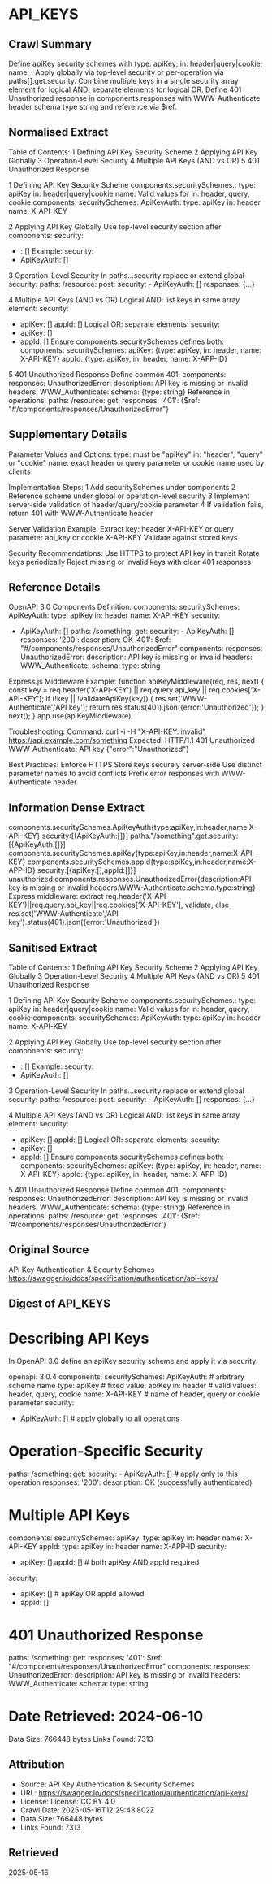 # API_KEYS

## Crawl Summary
Define apiKey security schemes with type: apiKey; in: header|query|cookie; name: <param>. Apply globally via top-level security or per-operation via paths[].get.security. Combine multiple keys in a single security array element for logical AND; separate elements for logical OR. Define 401 Unauthorized response in components.responses with WWW-Authenticate header schema type string and reference via $ref.

## Normalised Extract
Table of Contents:
 1 Defining API Key Security Scheme
 2 Applying API Key Globally
 3 Operation-Level Security
 4 Multiple API Keys (AND vs OR)
 5 401 Unauthorized Response

1 Defining API Key Security Scheme
 components.securitySchemes.<SchemeName>:
   type: apiKey
   in: header|query|cookie
   name: <parameterName>
 Valid values for in: header, query, cookie
<Example>
 components:
   securitySchemes:
     ApiKeyAuth:
       type: apiKey
       in: header
       name: X-API-KEY

2 Applying API Key Globally
 Use top-level security section after components:
 security:
   - <SchemeName>: []
 Example:
 security:
   - ApiKeyAuth: []

3 Operation-Level Security
 In paths.<path>.<method>.security replace or extend global security:
 paths:
   /resource:
     post:
       security:
         - ApiKeyAuth: []
       responses: {...}

4 Multiple API Keys (AND vs OR)
 Logical AND: list keys in same array element:
 security:
   - apiKey: []
     appId: []
 Logical OR: separate elements:
 security:
   - apiKey: []
   - appId: []
 Ensure components.securitySchemes defines both:
 components:
   securitySchemes:
     apiKey: {type: apiKey, in: header, name: X-API-KEY}
     appId: {type: apiKey, in: header, name: X-APP-ID}

5 401 Unauthorized Response
 Define common 401:
 components:
   responses:
     UnauthorizedError:
       description: API key is missing or invalid
       headers:
         WWW_Authenticate:
           schema: {type: string}
 Reference in operations:
 paths:
   /resource:
     get:
       responses:
         '401': {$ref: "#/components/responses/UnauthorizedError"}


## Supplementary Details
Parameter Values and Options:
 type: must be "apiKey"
 in: "header", "query" or "cookie"
 name: exact header or query parameter or cookie name used by clients

Implementation Steps:
 1 Add securitySchemes under components
 2 Reference scheme under global or operation-level security
 3 Implement server-side validation of header/query/cookie parameter
 4 If validation fails, return 401 with WWW-Authenticate header

Server Validation Example:
 Extract key: header X-API-KEY or query parameter api_key or cookie X-API-KEY
 Validate against stored keys

Security Recommendations:
 Use HTTPS to protect API key in transit
 Rotate keys periodically
 Reject missing or invalid keys with clear 401 responses


## Reference Details
OpenAPI 3.0 Components Definition:
 components:
   securitySchemes:
     ApiKeyAuth:
       type: apiKey
       in: header
       name: X-API-KEY
 security:
   - ApiKeyAuth: []
 paths:
   /something:
     get:
       security:
         - ApiKeyAuth: []
       responses:
         '200':
           description: OK
         '401':
           $ref: "#/components/responses/UnauthorizedError"
 components:
   responses:
     UnauthorizedError:
       description: API key is missing or invalid
       headers:
         WWW_Authenticate:
           schema:
             type: string

Express.js Middleware Example:
 function apiKeyMiddleware(req, res, next) {
   const key = req.header('X-API-KEY') || req.query.api_key || req.cookies['X-API-KEY'];
   if (!key || !validateApiKey(key)) {
     res.set('WWW-Authenticate','API key');
     return res.status(401).json({error:'Unauthorized'});
   }
   next();
 }
 app.use(apiKeyMiddleware);

Troubleshooting:
 Command:
 curl -i -H "X-API-KEY: invalid" https://api.example.com/something
 Expected:
 HTTP/1.1 401 Unauthorized
 WWW-Authenticate: API key
 {"error":"Unauthorized"}

Best Practices:
 Enforce HTTPS
 Store keys securely server-side
 Use distinct parameter names to avoid conflicts
 Prefix error responses with WWW-Authenticate header

## Information Dense Extract
components.securitySchemes.ApiKeyAuth{type:apiKey,in:header,name:X-API-KEY} security:[{ApiKeyAuth:[]}] paths."/something".get.security:[{ApiKeyAuth:[]}] components.securitySchemes.apiKey{type:apiKey,in:header,name:X-API-KEY} components.securitySchemes.appId{type:apiKey,in:header,name:X-APP-ID} security:[{apiKey:[],appId:[]}] unauthorized:components.responses.UnauthorizedError{description:API key is missing or invalid,headers.WWW-Authenticate.schema.type:string} Express middleware: extract req.header('X-API-KEY')||req.query.api_key||req.cookies['X-API-KEY'], validate, else res.set('WWW-Authenticate','API key').status(401).json({error:'Unauthorized'})

## Sanitised Extract
Table of Contents:
 1 Defining API Key Security Scheme
 2 Applying API Key Globally
 3 Operation-Level Security
 4 Multiple API Keys (AND vs OR)
 5 401 Unauthorized Response

1 Defining API Key Security Scheme
 components.securitySchemes.<SchemeName>:
   type: apiKey
   in: header|query|cookie
   name: <parameterName>
 Valid values for in: header, query, cookie
<Example>
 components:
   securitySchemes:
     ApiKeyAuth:
       type: apiKey
       in: header
       name: X-API-KEY

2 Applying API Key Globally
 Use top-level security section after components:
 security:
   - <SchemeName>: []
 Example:
 security:
   - ApiKeyAuth: []

3 Operation-Level Security
 In paths.<path>.<method>.security replace or extend global security:
 paths:
   /resource:
     post:
       security:
         - ApiKeyAuth: []
       responses: {...}

4 Multiple API Keys (AND vs OR)
 Logical AND: list keys in same array element:
 security:
   - apiKey: []
     appId: []
 Logical OR: separate elements:
 security:
   - apiKey: []
   - appId: []
 Ensure components.securitySchemes defines both:
 components:
   securitySchemes:
     apiKey: {type: apiKey, in: header, name: X-API-KEY}
     appId: {type: apiKey, in: header, name: X-APP-ID}

5 401 Unauthorized Response
 Define common 401:
 components:
   responses:
     UnauthorizedError:
       description: API key is missing or invalid
       headers:
         WWW_Authenticate:
           schema: {type: string}
 Reference in operations:
 paths:
   /resource:
     get:
       responses:
         '401': {$ref: '#/components/responses/UnauthorizedError'}

## Original Source
API Key Authentication & Security Schemes
https://swagger.io/docs/specification/authentication/api-keys/

## Digest of API_KEYS

# Describing API Keys

In OpenAPI 3.0 define an apiKey security scheme and apply it via security.

openapi: 3.0.4
components:
  securitySchemes:
    ApiKeyAuth:                      # arbitrary scheme name
      type: apiKey                   # fixed value: apiKey
      in: header                     # valid values: header, query, cookie
      name: X-API-KEY                # name of header, query or cookie parameter
security:
  - ApiKeyAuth: []                  # apply globally to all operations

# Operation-Specific Security

paths:
  /something:
    get:
      security:
        - ApiKeyAuth: []             # apply only to this operation
      responses:
        '200':
          description: OK (successfully authenticated)

# Multiple API Keys

components:
  securitySchemes:
    apiKey:
      type: apiKey
      in: header
      name: X-API-KEY
    appId:
      type: apiKey
      in: header
      name: X-APP-ID
security:
  - apiKey: []
    appId: []                       # both apiKey AND appId required

security:
  - apiKey: []                     # apiKey OR appId allowed
  - appId: []

# 401 Unauthorized Response

paths:
  /something:
    get:
      responses:
        '401':
          $ref: "#/components/responses/UnauthorizedError"
components:
  responses:
    UnauthorizedError:
      description: API key is missing or invalid
      headers:
        WWW_Authenticate:
          schema:
            type: string

# Date Retrieved: 2024-06-10
Data Size: 766448 bytes
Links Found: 7313

## Attribution
- Source: API Key Authentication & Security Schemes
- URL: https://swagger.io/docs/specification/authentication/api-keys/
- License: License: CC BY 4.0
- Crawl Date: 2025-05-16T12:29:43.802Z
- Data Size: 766448 bytes
- Links Found: 7313

## Retrieved
2025-05-16

